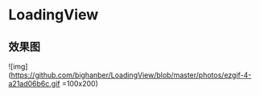# LoadingView

## 效果图

![img](https://github.com/bighanber/LoadingView/blob/master/photos/ezgif-4-a21ad06b6c.gif =100x200)